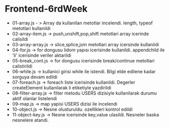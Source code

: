 # Frontend-6rdWeek

- 01-array.js - > Array da kullanilan metotlar incelendi. length, typeof metotlari kullanildi
- 02-array-item.js -> push,unshift,pop,shift metotlari array icerinde calisildi 
- 03-array-array.js -> slice,splice,join metotlari array icersinde kullanildi
- 04-for.js -> for dongusu lidom yapısı icerisinde kullanildi. appendchild ile 'li' icerisinde veriler aktarildi
- 05-break_cont.js -> for dongusu icerisinde break/continue metotlari calistirildi
- 06-while.js -> kullanici girisi while ile istendi. Bilgi elde edilene kadar sorguya devam edildi
- 07-foreach.js -> foreach liste icerisinde kullanildi. Degerler createElement kullanilarak li etiketiyle yazdirildi
- 08-filter-array.js -> filter metodu USERS dizisiyle kullanilarak durumu aktif olanlar listelendi
- 09-map.js -> map yapisi USERS dizisi ile incelendi
- 10-object.js -> Nesne olusturuldu. ozellikleri kontrol edildi
- 11-object-key.js -> Nesne icerisinde key,value ulasildi. Nesneler baska nesnelere atandi. 